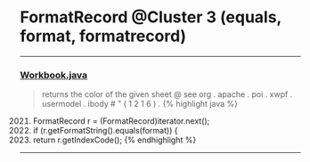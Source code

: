 # FormatRecord @Cluster 3 (equals, format, formatrecord)

***

### [Workbook.java](https://searchcode.com/codesearch/view/15642358/)
> returns the color of the given sheet @ see org . apache . poi . xwpf . usermodel . ibody # " ( 1 2 1 6 ) . 
{% highlight java %}
2021.   FormatRecord r = (FormatRecord)iterator.next();
2022.   if (r.getFormatString().equals(format)) {
2023. return r.getIndexCode();
{% endhighlight %}

***

